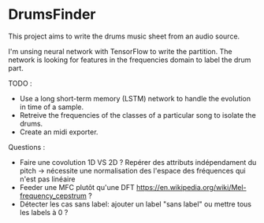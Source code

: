 # DrumsFinder
This project aims to write the drums music sheet from an audio source.

I'm unsing neural network with TensorFlow to write the partition. The network is looking for features in the frequencies domain to label the drum part.


TODO :
- Use a long short-term memory (LSTM) network to handle the evolution in time of a sample.
- Retreive the frequencies of the classes of a particular song to isolate the drums.
- Create an midi exporter.  


Questions :
- Faire une covolution 1D VS 2D ? Repérer des attributs indépendament du pitch -> nécessite une normalisation des l'espace des fréquences qui n'est pas linéaire
- Feeder une MFC plutôt qu'une DFT https://en.wikipedia.org/wiki/Mel-frequency_cepstrum ?
- Détecter les cas sans label: ajouter un label "sans label" ou mettre tous les labels à 0 ? 